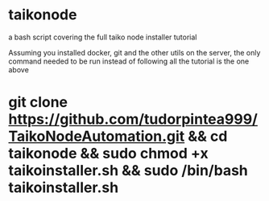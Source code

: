 # taikonode
a bash script covering the full taiko node installer tutorial

Assuming you installed docker, git and the other utils on the server, the only command needed to be run instead of following all the tutorial is the one above

# git clone https://github.com/tudorpintea999/TaikoNodeAutomation.git && cd taikonode && sudo chmod +x taikoinstaller.sh && sudo /bin/bash taikoinstaller.sh
